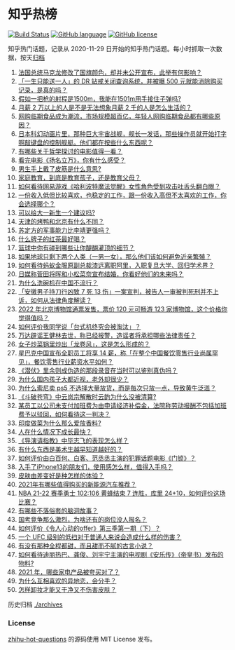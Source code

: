 # 知乎热榜
[![Build Status](https://github.com/ToWeLong/zhihu-hot-questions/workflows/CI/badge.svg)](https://github.com/ToWeLong/zhihu-hot-questions/actions)
[![GitHub language](https://img.shields.io/badge/language-golang-orange.svg)](https://golang.org/)
[![GitHub license](https://img.shields.io/github/license/ToWeLong/zhihu-hot-questions)](https://github.com/ToWeLong/zhihu-hot-questions/blob/main/LICENSE)

知乎热门话题，记录从 2020-11-29 日开始的知乎热门话题。每小时抓取一次数据，按天[归档](./archives)

<!-- BEGIN -->

1. [法国总统马克龙修改了国旗颜色，却并未公开宣布，此举有何影响？](https://www.zhihu.com/question/499048567)
1. [「一生只能送一人」的 DR 钻戒关闭查询系统，并被曝 500 元就能消除购买记录，是真的吗？](https://www.zhihu.com/question/498042641)
1. [假如一把枪的射程是1500m，我能在1501m用手接住子弹吗?](https://www.zhihu.com/question/478573888)
1. [月薪 2 万以上的人是不是无法想象月薪 2 千的人是怎么生活的？](https://www.zhihu.com/question/498200987)
1. [网购临期食品成为潮流，市场规模超百亿，年轻人网购临期食品都有哪些原因？](https://www.zhihu.com/question/498378458)
1. [日本科幻动画片里，那种巨大宇宙战舰，舰长一发话，那些操作员就开始打字啊敲键盘的控制舰艇。他们都在按些什么东西呢？](https://www.zhihu.com/question/20452446)
1. [有哪些关于哲学探讨的电影值得一看？](https://www.zhihu.com/question/372443148)
1. [看完电影《扬名立万》，你有什么感受？](https://www.zhihu.com/question/497916053)
1. [男生手上戴了皮筋是什么意思?](https://www.zhihu.com/question/318900542)
1. [家庭教育，到底是教育孩子，还是教育父母？](https://www.zhihu.com/question/491143267)
1. [如何看待网易游戏《哈利波特魔法觉醒》女性角色受到攻击吐舌头翻白眼？](https://www.zhihu.com/question/498925557)
1. [一份收入低但比较喜欢，也稳定的工作，跟一份收入高但不太喜欢的工作，你会选择哪个？](https://www.zhihu.com/question/494988731)
1. [可以给大一新生一个建议吗?](https://www.zhihu.com/question/497645221)
1. [天津的烤鸭和北京有什么不同？](https://www.zhihu.com/question/498173403)
1. [苏定方的军事能力比李靖更强吗？](https://www.zhihu.com/question/316103951)
1. [什么牌子的红茶最好喝？](https://www.zhihu.com/question/442436136)
1. [篮球中你有碰到哪些让你醍醐灌顶的细节？](https://www.zhihu.com/question/443277713)
1. [如果地球只剩下两个人类（一男一女），那么他们该如何避免近亲繁殖？](https://www.zhihu.com/question/497589085)
1. [如何看待蚂蚁金服原副总裁漆远离职阿里，入职复旦大学、回归学术界？](https://www.zhihu.com/question/498569803)
1. [日媒称菅田将晖和小松菜奈宣布结婚，你看好他们的未来吗？](https://www.zhihu.com/question/499095814)
1. [为什么洗碗机在中国不流行？](https://www.zhihu.com/question/367098893)
1. [「安徽男子持刀行凶致 7 死 13 伤」一案宣判，被告人一审被判死刑并不上诉，如何从法律角度解读？](https://www.zhihu.com/question/499009471)
1. [2022 年北京博物馆通票发售，票价 120 元可畅游 123 家博物馆，这个价格你觉得值吗？](https://www.zhihu.com/question/497996795)
1. [如何评价我同学说「台式机终究会被淘汰」？](https://www.zhihu.com/question/441250882)
1. [万达辟谣王健林去世，称已经报警，造谣者将承担哪些法律责任？](https://www.zhihu.com/question/498991936)
1. [女子炒菜锅里炒出「龙卷风」，这是怎么形成的？](https://www.zhihu.com/question/498784399)
1. [星巴克中国宣布全职员工将享 14 薪，称「在整个中国餐饮零售行业尚属罕见」，餐饮零售行业薪资水平如何？](https://www.zhihu.com/question/498422113)
1. [《潜伏》里余则成伪造的那段录音在当时可以鉴别真伪吗？](https://www.zhihu.com/question/32114952)
1. [为什么国内孩子大都近视，老外却很少？](https://www.zhihu.com/question/494843967)
1. [为什么索尼卖 ps5 不选择大量放货，而是每次只放一点，导致黄牛泛滥？](https://www.zhihu.com/question/496147088)
1. [《斗破苍穹》中云岚宗解散时云韵为什么没被清算?](https://www.zhihu.com/question/492466188)
1. [某员工以公司未支付加班费为由申请经济补偿金，法院称劳动报酬不包括加班费予以驳回，如何看待这一判决？](https://www.zhihu.com/question/491745349)
1. [印度做菜为什么那么爱放香料?](https://www.zhihu.com/question/496584467)
1. [人在什么情况下成长最快？](https://www.zhihu.com/question/490344475)
1. [《导演请指教》中毕志飞的表现怎么样？](https://www.zhihu.com/question/496498000)
1. [有什么东西是美术生越早知道越好的？](https://www.zhihu.com/question/53085809)
1. [如何评价由白百何、白客、范丞丞主演的犯罪话题电影《门锁》？](https://www.zhihu.com/question/495895987)
1. [入手了iPhone13的朋友们，使用感怎么样，值得入手吗？](https://www.zhihu.com/question/489133060)
1. [皮肤由差变好是种怎样的体验？](https://www.zhihu.com/question/37375085)
1. [2021年有哪些值得购买的新能源汽车推荐？](https://www.zhihu.com/question/453685884)
1. [NBA 21-22 赛季勇士 102:106 黄蜂结束 7 连胜，库里 24+10，如何评价这场比赛？](https://www.zhihu.com/question/498950918)
1. [有哪些不落俗套的脑洞故事？](https://www.zhihu.com/question/54206501)
1. [国考竞争那么激烈，为啥还有的岗位没人报名？](https://www.zhihu.com/question/492577004)
1. [如何评价《令人心动的offer》第三季第一期（下）？](https://www.zhihu.com/question/498006771)
1. [一个 UFC 级别的低扫对于普通人来说会造成什么样的伤害？](https://www.zhihu.com/question/497571448)
1. [有没有那种全程都甜，而且甜而不腻的古言小说？](https://www.zhihu.com/question/438657463)
1. [如何看待迪丽热巴、龚俊、刘宇宁主演的电视剧《安乐传》（帝皇书）发布的物料?](https://www.zhihu.com/question/498572046)
1. [2021 年，哪些家电产品被夸买对了？](https://www.zhihu.com/question/498358012)
1. [为什么互相喜欢的异地恋，会分手？](https://www.zhihu.com/question/358746247)
1. [怎样卸妆才能又干净又不伤害皮肤？](https://www.zhihu.com/question/488773965)

<!-- END -->

历史归档 [./archives](./archives)


### License
[zhihu-hot-questions](https://github.com/towelong/zhihu-hot-questions) 的源码使用 MIT License 发布。